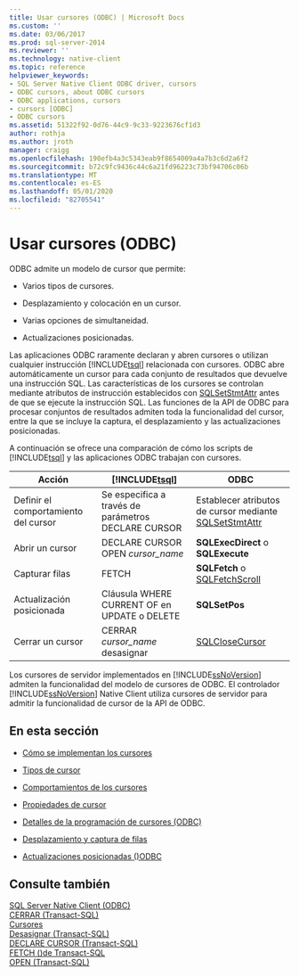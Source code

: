```yaml
---
title: Usar cursores (ODBC) | Microsoft Docs
ms.custom: ''
ms.date: 03/06/2017
ms.prod: sql-server-2014
ms.reviewer: ''
ms.technology: native-client
ms.topic: reference
helpviewer_keywords:
- SQL Server Native Client ODBC driver, cursors
- ODBC cursors, about ODBC cursors
- ODBC applications, cursors
- cursors [ODBC]
- ODBC cursors
ms.assetid: 51322f92-0d76-44c9-9c33-9223676cf1d3
author: rothja
ms.author: jroth
manager: craigg
ms.openlocfilehash: 190efb4a3c5343eab9f8654009a4a7b3c6d2a6f2
ms.sourcegitcommit: b72c9fc9436c44c6a21fd96223c73bf94706c06b
ms.translationtype: MT
ms.contentlocale: es-ES
ms.lasthandoff: 05/01/2020
ms.locfileid: "82705541"
---
```

# <a name="using-cursors-odbc"></a>Usar cursores (ODBC)
  ODBC admite un modelo de cursor que permite:  
  
-   Varios tipos de cursores.  
  
-   Desplazamiento y colocación en un cursor.  
  
-   Varias opciones de simultaneidad.  
  
-   Actualizaciones posicionadas.  
  
 Las aplicaciones ODBC raramente declaran y abren cursores o utilizan cualquier instrucción [!INCLUDE[tsql](../../includes/tsql-md.md)] relacionada con cursores. ODBC abre automáticamente un cursor para cada conjunto de resultados que devuelve una instrucción SQL. Las características de los cursores se controlan mediante atributos de instrucción establecidos con [SQLSetStmtAttr](../native-client-odbc-api/sqlsetstmtattr.md) antes de que se ejecute la instrucción SQL. Las funciones de la API de ODBC para procesar conjuntos de resultados admiten toda la funcionalidad del cursor, entre la que se incluye la captura, el desplazamiento y las actualizaciones posicionadas.  
  
 A continuación se ofrece una comparación de cómo los scripts de [!INCLUDE[tsql](../../includes/tsql-md.md)] y las aplicaciones ODBC trabajan con cursores.  
  
|Acción|[!INCLUDE[tsql](../../includes/tsql-md.md)]|ODBC|  
|------------|------------------------|----------|  
|Definir el comportamiento del cursor|Se especifica a través de parámetros DECLARE CURSOR|Establecer atributos de cursor mediante [SQLSetStmtAttr](../native-client-odbc-api/sqlsetstmtattr.md)|  
|Abrir un cursor|DECLARE CURSOR OPEN *cursor_name*|**SQLExecDirect** o **SQLExecute**|  
|Capturar filas|FETCH|**SQLFetch** o [SQLFetchScroll](../native-client-odbc-api/sqlfetchscroll.md)|  
|Actualización posicionada|Cláusula WHERE CURRENT OF en UPDATE o DELETE|**SQLSetPos**|  
|Cerrar un cursor|CERRAR *cursor_name* desasignar|[SQLCloseCursor](../native-client-odbc-api/sqlclosecursor.md)|  
  
 Los cursores de servidor implementados en [!INCLUDE[ssNoVersion](../../includes/ssnoversion-md.md)] admiten la funcionalidad del modelo de cursores de ODBC. El controlador [!INCLUDE[ssNoVersion](../../includes/ssnoversion-md.md)] Native Client utiliza cursores de servidor para admitir la funcionalidad de cursor de la API de ODBC.  
  
## <a name="in-this-section"></a>En esta sección  
  
-   [Cómo se implementan los cursores](implementation/how-cursors-are-implemented.md)  
  
-   [Tipos de cursor](cursor-types.md)  
  
-   [Comportamientos de los cursores](cursor-behaviors.md)  
  
-   [Propiedades de cursor](properties/cursor-properties.md)  
  
-   [Detalles de la programación de cursores &#40;ODBC&#41;](programming/cursor-programming-details-odbc.md)  
  
-   [Desplazamiento y captura de filas](../native-client-ole-db-rowsets/fetching-rows.md)  
  
-   [Actualizaciones posicionadas &#40;&#41;ODBC](positioned-updates-odbc.md)  
  
## <a name="see-also"></a>Consulte también  
 [SQL Server Native Client &#40;ODBC&#41;](../native-client/odbc/sql-server-native-client-odbc.md)   
 [CERRAR &#40;Transact-SQL&#41;](/sql/t-sql/language-elements/close-transact-sql)   
 [Cursores](../../relational-databases/cursors.md)   
 [Desasignar &#40;Transact-SQL&#41;](/sql/t-sql/language-elements/deallocate-transact-sql)   
 [DECLARE CURSOR &#40;Transact-SQL&#41;](/sql/t-sql/language-elements/declare-cursor-transact-sql)   
 [FETCH &#40;&#41;de Transact-SQL](/sql/t-sql/language-elements/fetch-transact-sql)   
 [OPEN &#40;Transact-SQL&#41;](/sql/t-sql/language-elements/open-transact-sql)  
  
  
